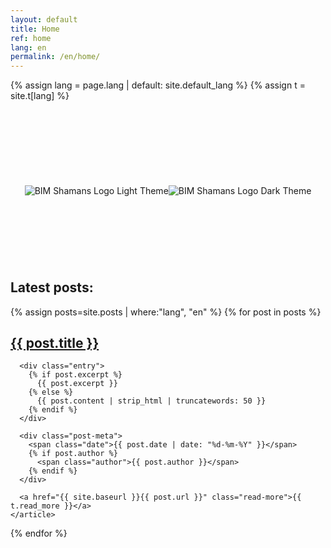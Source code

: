 ```yaml
---
layout: default
title: Home
ref: home
lang: en
permalink: /en/home/
---
```

{% assign lang = page.lang | default: site.default_lang %}
{% assign t = site.t[lang] %}

<style>
.hero-section {
  position: relative;
  width: 100%;
  margin: 2rem 0;
  height: 222px;
  overflow: hidden;
}

.hero-section .site-avatar {
  position: absolute;
  z-index: 2;
  max-width: 1024px;
  width: 100%;
  height: 222px;
  left: 50%;
  transform: translateX(-50%);
  display: flex;
  align-items: center;
  justify-content: center;
}

.hero-section .plexus-container {
  position: absolute;
  top: 0;
  left: 0;
  width: 100%;
  height: 110%;
  z-index: 1;
}

.hero-section .site-avatar img {
  max-width: 100%;
  height: auto;
  position: relative;
  z-index: 2;
}
</style>

<div class="hero-section">
  <div class="site-avatar">
    <img 
      src="{{ site.baseurl }}/images/logos/Logo_BIMShamans_Baner_AlphaDarkLetters_1024x222.png" 
      alt="BIM Shamans Logo Light Theme" 
      class="logo-light"
    >
    <img 
      src="{{ site.baseurl }}/images/logos/Logo_BIMShamans_Baner_AlphaLightLetters_1024x222.png" 
      alt="BIM Shamans Logo Dark Theme" 
      class="logo-dark"
    >
  </div>
  
  <div class="plexus-container">
    <canvas id="plexusCanvas"></canvas>
  </div>
</div>

## Latest posts:

<div class="posts">
  {% assign posts=site.posts | where:"lang", "en" %}
  {% for post in posts %}
    <article class="post">
      <h1><a href="{{ site.baseurl }}{{ post.url }}">{{ post.title }}</a></h1>

      <div class="entry">
        {% if post.excerpt %}
          {{ post.excerpt }}
        {% else %}
          {{ post.content | strip_html | truncatewords: 50 }}
        {% endif %}
      </div>

      <div class="post-meta">
        <span class="date">{{ post.date | date: "%d-%m-%Y" }}</span>
        {% if post.author %}
          <span class="author">{{ post.author }}</span>
        {% endif %}
      </div>

      <a href="{{ site.baseurl }}{{ post.url }}" class="read-more">{{ t.read_more }}</a>
    </article>
  {% endfor %}
</div>

<script src="{{ site.baseurl }}/assets/background-plexus.js" defer></script>